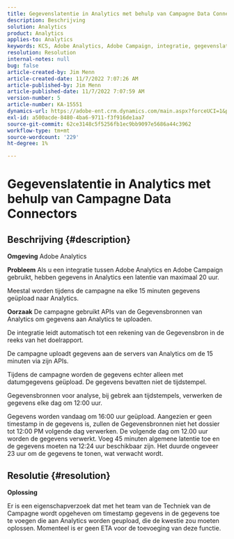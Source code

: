 ```yaml
---
title: Gegevenslatentie in Analytics met behulp van Campagne Data Connectors
description: Beschrijving
solution: Analytics
product: Analytics
applies-to: Analytics
keywords: KCS, Adobe Analytics, Adobe Campaign, integratie, gegevenslatentie, Campagne Data Connectors, timestamp, tijdstempel
resolution: Resolution
internal-notes: null
bug: false
article-created-by: Jim Menn
article-created-date: 11/7/2022 7:07:26 AM
article-published-by: Jim Menn
article-published-date: 11/7/2022 7:07:59 AM
version-number: 5
article-number: KA-15551
dynamics-url: https://adobe-ent.crm.dynamics.com/main.aspx?forceUCI=1&pagetype=entityrecord&etn=knowledgearticle&id=a15466d0-6a5e-ed11-9561-6045bd0065f9
exl-id: a500acde-8480-4ba6-9711-f3f916de1aa7
source-git-commit: 62ce3148c5f5256fb1ec9bb9097e5686a44c3962
workflow-type: tm+mt
source-wordcount: '229'
ht-degree: 1%

---
```


# Gegevenslatentie in Analytics met behulp van Campagne Data Connectors

## Beschrijving {#description}


<b>Omgeving</b>
Adobe Analytics

<b>Probleem</b>
Als u een integratie tussen Adobe Analytics en Adobe Campaign gebruikt, hebben gegevens in Analytics een latentie van maximaal 20 uur.

Meestal worden tijdens de campagne na elke 15 minuten gegevens geüpload naar Analytics.

<b>Oorzaak</b>
De campagne gebruikt APIs van de Gegevensbronnen van Analytics om gegevens aan Analytics te uploaden.

De integratie leidt automatisch tot een rekening van de Gegevensbron in de reeks van het doelrapport.

De campagne uploadt gegevens aan de servers van Analytics om de 15 minuten via zijn APIs.

Tijdens de campagne worden de gegevens echter alleen met datumgegevens geüpload. De gegevens bevatten niet de tijdstempel.

Gegevensbronnen voor analyse, bij gebrek aan tijdstempels, verwerken de gegevens elke dag om 12:00 uur.

Gegevens worden vandaag om 16:00 uur geüpload. Aangezien er geen timestamp in de gegevens is, zullen de Gegevensbronnen niet het dossier tot 12:00 PM volgende dag verwerken. De volgende dag om 12.00 uur worden de gegevens verwerkt. Voeg 45 minuten algemene latentie toe en de gegevens moeten na 12:24 uur beschikbaar zijn. Het duurde ongeveer 23 uur om de gegevens te tonen, wat verwacht wordt.


## Resolutie {#resolution}


<b>Oplossing</b>

Er is een eigenschapverzoek dat met het team van de Techniek van de Campagne wordt opgeheven om timestamp gegevens in de gegevens toe te voegen die aan Analytics worden geupload, die de kwestie zou moeten oplossen. Momenteel is er geen ETA voor de toevoeging van deze functie.
